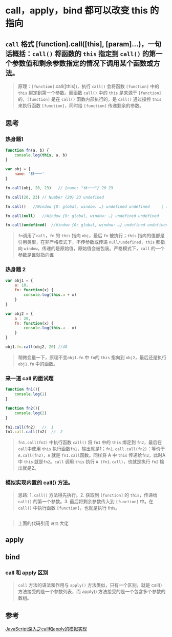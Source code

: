 # call，apply，bind 都可以改变 this 的指向
##  `call` 格式 [function].call([this], [param]...)，一句话概括：`call()` 将函数的 `this` 指定到 `call()` 的第一个参数值和剩余参数指定的情况下调用某个函数或方法。

>原理：`[function]`.call([this])，执行 `call()` 会将函数 `[function]` 中的 `this` 绑定到第一个参数。而函数 `call()` 中的 `this` 是来源于 `[function]` 的，`[function]` 是在 `call()` 函数内部执行的，是 `call()` 通过操控 `this` 来执行函数 `[function]`，同时给 `[function]` 传递剩余的参数。

## 思考
### 热身题1
``` js
function fn(a, b) {
    console.log(this, a, b)
}

var obj = {
    name: '林一一'
}

fn.call(obj, 20, 23)   // {name: "林一一"} 20 23

fn.call(20, 23) // Number {20} 23 undefined

fn.call()   //Window {0: global, window: …} undefined undefined     | 严格模式下为 undefined

fn.call(null)   //Window {0: global, window: …} undefined undefined       | 严格模式下为 null

fn.call(undefined)  //Window {0: global, window: …} undefined undefined     | 严格模式下为 undefined
```
> `fn`调用了`call`，`fn` 的 `this` 指向 `obj`，最后 `fn` 被执行；`this` 指向的值都是引用类型，在非严格模式下，不传参数或传递 `null/undefined`，`this` 都指向 `window`。传递的是原始值，原始值会被包装。严格模式下，`call` 的一个参数是谁就指向谁

### 热身题 2
``` js
var obj1 = {
    a: 10,
    fn: function(x) {
        console.log(this.a + x)
    }
}

var obj2 = {
    a : 20,
    fn: function(x) {
        console.log(this.a - x)
    }
}

obj1.fn.call(obj2, 20) //40
```
> 稍微变量一下，原理不变`obj1.fn` 中 `fn`的 `this` 指向到 `obj2`，最后还是执行 `obj1.fn` 中的函数。

### 来一道 call 的面试题
``` js
function fn1(){
    console.log(1)
}

function fn2(){
    console.log(2)
}       

fn1.call(fn2)   //  1
fn1.call.call(fn2)  //  2
```
> `fn1.call(fn2)` 中执行函数 `call()` 将 `fn1` 中的 `this` 绑定到 `fn2`，最后在 `call`中使用 `this` 执行函数`fn1`，输出就是1；`fn1.call.call(fn2)`：等价于`A.call(fn2)`，`A` 就是 `fn1.call`函数。同样将 A 中 `this` 传递给`fn2`，此时A 中 `this` 就是`fn2`。`call` 调用 `this` 执行 `A (fn1.call)`，也就是执行 `fn2` 输出就是2。

### 模拟实现内置的 call() 方法。
> 思路: 1. `call()` 方法得先执行。2. 获取到 `[function]` 的 `this`，传递给 `call()` 的第一个参数。3. 最后将剩余参数传入到 `[function]` 中。在 `call()` 中执行函数 `[function]`，也就是执行 this。
``` js


```
> 上面的代码引用 `讶羽` 大佬

## apply 


## bind

### call 和 apply 区别
> `call` 方法的语法和作用与 `apply()` 方法类似，只有一个区别，就是 call() 方法接受的是一个参数列表，而 apply() 方法接受的是一个包含多个参数的数组。


## 参考
[JavaScript深入之call和apply的模拟实现](https://github.com/mqyqingfeng/Blog/issues/11)

